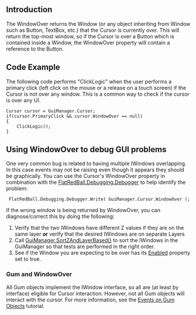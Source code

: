 ## Introduction

The WindowOver returns the Window (or any object inheriting from Window such as Button, TextBox, etc.) that the Cursor is currently over. This will return the top-most window, so if the Cursor is over a Button which is contained inside a Window, the WindowOver property will contain a reference to the Button.

## Code Example

The following code performs "ClickLogic" when the user performs a primary click (left click on the mouse or a release on a touch screen) if the Cursor is not over any window. This is a common way to check if the cursor is over any UI.

    Cursor cursor = GuiManager.Cursor;
    if(cursor.PrimaryClick && cursor.WindowOver == null)
    {
        ClickLogic();
    }

## Using WindowOver to debug GUI problems

One very common bug is related to having multiple IWindows overlapping. In this case events may not be raising even though it appears they should be graphically. You can use the Cursor's WindowOver property in combination with the [FlatRedBall.Debugging.Debugger](/frb/docs/index.php?title=FlatRedBall.Debugging.Debugger.md "FlatRedBall.Debugging.Debugger") to help identify the problem:

     FlatRedBall.Debugging.Debugger.Write( GuiManager.Cursor.WindowOver );

If the wrong window is being returned by WindowOver, you can diagnose/correct this by doing the following:

1.  Verify that the two IWindows have different Z values if they are on the same layer **or** verify that the desired IWindows are on separate Layers
2.  Call [GuiManager.SortZAndLayerBased()](/frb/docs/index.php?title=FlatRedBall.Gui.GuiManager.SortZAndLayerBased.md "FlatRedBall.Gui.GuiManager.SortZAndLayerBased") to sort the IWindows in the GuiManager so that tests are performed in the right order.
3.  See if the Window you are expecting to be over has its [Enabled](/frb/docs/index.php?title=FlatRedBall.Gui.IWindow.Enabled.md "FlatRedBall.Gui.IWindow.Enabled") property set to true.

### Gum and WindowOver

All Gum objects implement the IWindow interface, so all are (at least by interface) eligible for Cursor interaction. However, not all Gum objects will interact with the cursor. For more information, see the [Events on Gum Objects](/documentation/tools/gum/gum-tutorials/tutorials-gum-events-on-gum-objects.md) tutorial.
